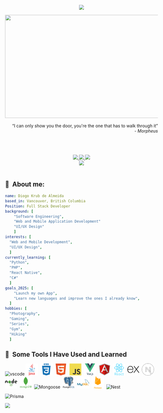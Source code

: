 <p align="center">
  <img src="https://capsule-render.vercel.app/api?text=Well,&nbsp;here&nbsp;we&nbsp;are.🧑🏻‍💻&animation=fadeIn&type=waving&color=gradient&height=150&fontSize=40&section=header"/>
</p>
<p align="center">
  <img src= "https://media0.giphy.com/media/AOSwwqVjNZlDO/giphy.gif?cid=ecf05e47g8tm6bpt183h41dpfnei1svli6zh8kequtqjtelf&rid=giphy.gif&ct=g" width="620" height="340">
</p>

<p align="right">
<q>I can only show you the door, you're the one that has to walk through it</q>
</br> <em>- Morpheus </em>
</p>
</br>

<h1></h1>

<div id="badges" align="center">
<a href="https://www.instagram.com/_diogoka/" target="_blank">
  <img height="40" src="https://cdn2.iconfinder.com/data/icons/social-icons-33/128/Instagram-1024.png"/>
</a>
<a href="https://www.linkedin.com/in/diogo-krub-de-almeida-b83904a0/" target="_blank">
  <img height="40" src="https://cdn4.iconfinder.com/data/icons/logos-brands-7/512/linkedin_incon-linkedin_logo-linkedin-1024.png"/>
</a>
<a href="https://www.facebook.com/diogokrub/" target="_blank">
  <img height="40" src="https://cdn0.iconfinder.com/data/icons/social-flat-rounded-rects/512/facebook-1024.png"/>
</a>
</div>
<div align="center">
    <img src="https://komarev.com/ghpvc/?username=diogoka&style=flat-square&color=blue"/>
</div>
</br>

<h2>💾&nbsp About me:</h2>

```yaml
name: Diogo Krub de Almeida
based_in: Vancouver, British Columbia
Position: Full Stack Developer
background: [
    "Software Engineering",
    "Web and Mobile Application Development"
    "UI/UX Design"
    ]
interests: [
  "Web and Mobile Development",
  "UI/UX Design",
  ]
currently_learning: [
  "Python",
  "PHP",
  "React Native",
  "C#"
  ]
goals_2025: [
    "Launch my own App",
    "Learn new languages and improve the ones I already know",
  ]
hobbies: [
  "Photography",
  "Gaming",
  "Series",
  "Gym",
  "Hiking"
  ]
```

<h2> 🚀 &nbsp;Some Tools I Have Used and Learned</h2>
<p align="left">
<div>
  <img src="https://cdn.jsdelivr.net/gh/devicons/devicon/icons/vscode/vscode-original.svg" alt="vscode" width="45" height="45"/>
  <img src="https://raw.githubusercontent.com/devicons/devicon/1119b9f84c0290e0f0b38982099a2bd027a48bf1/icons/java/java-original-wordmark.svg" title="Java" alt="Java" width="40" height="40"/>&nbsp;
  <img src="https://raw.githubusercontent.com/devicons/devicon/1119b9f84c0290e0f0b38982099a2bd027a48bf1/icons/css3/css3-plain-wordmark.svg"  title="CSS3" alt="CSS" width="40" height="40"/>&nbsp;
  <img src="https://raw.githubusercontent.com/devicons/devicon/1119b9f84c0290e0f0b38982099a2bd027a48bf1/icons/html5/html5-original.svg" title="HTML5" alt="HTML" width="40" height="40"/>&nbsp;
  <img src="https://raw.githubusercontent.com/devicons/devicon/1119b9f84c0290e0f0b38982099a2bd027a48bf1/icons/javascript/javascript-original.svg" title="JavaScript" alt="JavaScript" width="40" height="40"/>&nbsp;
  <img src="https://raw.githubusercontent.com/devicons/devicon/1119b9f84c0290e0f0b38982099a2bd027a48bf1/icons/vuejs/vuejs-original-wordmark.svg" title="Vue.js" alt="Vue.js" width="40" height="40"/>&nbsp;
  <img src="https://raw.githubusercontent.com/devicons/devicon/1119b9f84c0290e0f0b38982099a2bd027a48bf1/icons/angularjs/angularjs-original.svg" title="Angular" alt="Angular" width="40" height="40"/>&nbsp;
  <img src="https://raw.githubusercontent.com/devicons/devicon/1119b9f84c0290e0f0b38982099a2bd027a48bf1/icons/react/react-original-wordmark.svg" title="React" alt="React" width="40" height="40"/>&nbsp;
  <img src="https://raw.githubusercontent.com/devicons/devicon/1119b9f84c0290e0f0b38982099a2bd027a48bf1/icons/express/express-original.svg" title="Express.JS" alt="Express.JS" width="40" height="40"/>&nbsp;
  <img src="https://raw.githubusercontent.com/devicons/devicon/1119b9f84c0290e0f0b38982099a2bd027a48bf1/icons/nextjs/nextjs-line.svg" title="Next.JS" alt="Next.JS" width="40" height="40"/>&nbsp;
  <img src="https://raw.githubusercontent.com/devicons/devicon/1119b9f84c0290e0f0b38982099a2bd027a48bf1/icons/nodejs/nodejs-original-wordmark.svg" title="NodeJS" alt="NodeJS" width="40" height="40"/>&nbsp;
  <img src="https://raw.githubusercontent.com/devicons/devicon/1119b9f84c0290e0f0b38982099a2bd027a48bf1/icons/mongodb/mongodb-plain-wordmark.svg" title="MongoDB" alt="MongoDB" width="40" height="40"/>&nbsp;
  <img src="https://cdn.jsdelivr.net/gh/devicons/devicon@latest/icons/mongoose/mongoose-original.svg" title="Mongoose" alt="Mongoose" width="40" height="40"/>&nbsp;
  <img src="https://raw.githubusercontent.com/devicons/devicon/1119b9f84c0290e0f0b38982099a2bd027a48bf1/icons/postgresql/postgresql-original-wordmark.svg" title="PostgreSQL" alt="PostgreSQL" width="40" height="40"/>&nbsp;
  <img src="https://raw.githubusercontent.com/devicons/devicon/1119b9f84c0290e0f0b38982099a2bd027a48bf1/icons/mysql/mysql-original-wordmark.svg" title="MySQL"  alt="MySQL" width="40" height="40"/>&nbsp;
  <img src="https://raw.githubusercontent.com/devicons/devicon/1119b9f84c0290e0f0b38982099a2bd027a48bf1/icons/firebase/firebase-plain-wordmark.svg" title="Firebase" alt="Firebase" width="40" height="40"/>&nbsp;
  <img src="https://cdn.jsdelivr.net/gh/devicons/devicon@latest/icons/nestjs/nestjs-original.svg" title="Nest" alt="Nest" width="40" height="40"/>&nbsp;
  
  <img src="https://cdn.jsdelivr.net/gh/devicons/devicon@latest/icons/prisma/prisma-original.svg" title="Prisma" alt="Prisma" width="40" height="40"/>&nbsp;
          
          
  
  
</div>
</p>
<p align="left">
  <img src="https://capsule-render.vercel.app/api?type=waving&color=gradient&height=100&section=footer"/>
</p>
